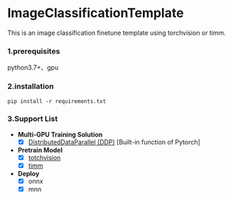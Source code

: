 # ImageClassificationTemplate
This is an image classification finetune template using torchvision or timm.

### 1.prerequisites

python3.7+、gpu

### 2.installation

`pip install -r requirements.txt`

### 3.Support List

- **Multi-GPU Training Solution**
  + [x] [DistributedDataParallel (DDP)](https://pytorch.org/docs/stable/nn.html#distributeddataparallel) [Built-in function of Pytorch]
- **Pretrain Model**
  + [x] [totchvision](https://pytorch.org/vision/stable/index.html)
  + [x] [timm](https://github.com/rwightman/pytorch-image-models)
- **Deploy**
  + [x] onnx
  + [x] mnn
